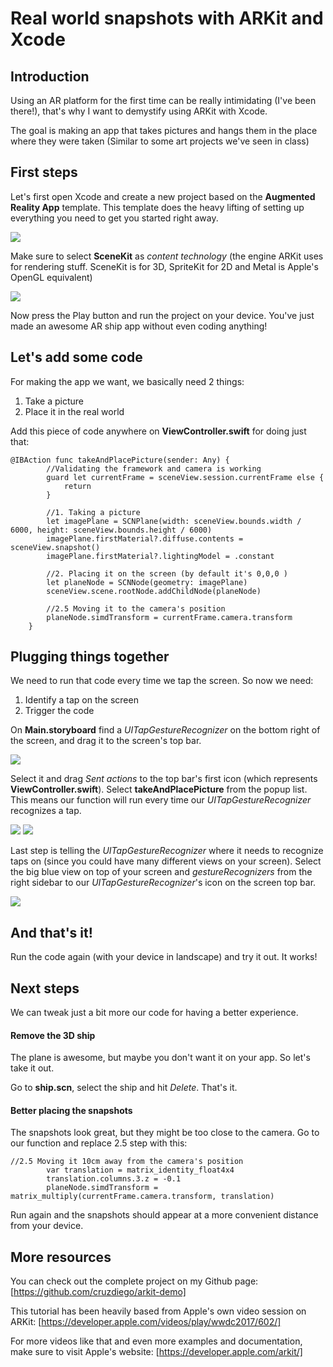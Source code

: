 # Real world snapshots with ARKit and Xcode

## Introduction

Using an AR platform for the first time can be really intimidating (I've been there!), that's why I want to demystify using ARKit with Xcode.

The goal is making an app that takes pictures and hangs them in the place where they were taken (Similar to some art projects we've seen in class)

## First steps

Let's first open Xcode and create a new project based on the **Augmented Reality App** template. This template does the heavy lifting of setting up everything you need to get you started right away.

![](https://raw.githubusercontent.com/cruzdiego/arkit-demo/raw/master/arkit-demo-step1.png)

Make sure to select **SceneKit** as *content technology* (the engine ARKit uses for rendering stuff. SceneKit is for 3D, SpriteKit for 2D and Metal is Apple's OpenGL equivalent)

![](https://raw.githubusercontent.com/cruzdiego/arkit-demo/raw/master/arkit-demo-step2.png)

Now press the Play button and run the project on your device. You've just made an awesome AR ship app without even coding anything!

## Let's add some code

For making the app we want, we basically need 2 things:

1. Take a picture
2. Place it in the real world

Add this piece of code anywhere on **ViewController.swift** for doing just that:

```
@IBAction func takeAndPlacePicture(sender: Any) {
        //Validating the framework and camera is working
        guard let currentFrame = sceneView.session.currentFrame else {
            return
        }
        
        //1. Taking a picture
        let imagePlane = SCNPlane(width: sceneView.bounds.width / 6000, height: sceneView.bounds.height / 6000)
        imagePlane.firstMaterial?.diffuse.contents = sceneView.snapshot()
        imagePlane.firstMaterial?.lightingModel = .constant
        
        //2. Placing it on the screen (by default it's 0,0,0 )
        let planeNode = SCNNode(geometry: imagePlane)
        sceneView.scene.rootNode.addChildNode(planeNode)
        
        //2.5 Moving it to the camera's position
        planeNode.simdTransform = currentFrame.camera.transform
    }
```

## Plugging things together

We need to run that code every time we tap the screen. So now we need:

1. Identify a tap on the screen
2. Trigger the code 

On **Main.storyboard** find a *UITapGestureRecognizer* on the bottom right of the screen, and drag it to the screen's top bar.

![](https://raw.githubusercontent.com/cruzdiego/arkit-demo/raw/master/arkit-demo-step3.png)

Select it and drag *Sent actions* to the top bar's first icon (which represents **ViewController.swift**). Select **takeAndPlacePicture** from the popup list. This means our function will run every time our *UITapGestureRecognizer* recognizes a tap.

![](https://raw.githubusercontent.com/cruzdiego/arkit-demo/raw/master/arkit-demo-step4.png)
![](https://raw.githubusercontent.com/cruzdiego/arkit-demo/raw/master/arkit-demo-step5.png)

Last step is telling the *UITapGestureRecognizer* where it needs to recognize taps on (since you could have many different views on your screen). Select the big blue view on top of your screen and *gestureRecognizers* from the right sidebar to our *UITapGestureRecognizer*'s icon on the screen top bar.

![](https://raw.githubusercontent.com/cruzdiego/arkit-demo/raw/master/arkit-demo-step6.png)

## And that's it!

Run the code again (with your device in landscape) and try it out. It works!

## Next steps

We can tweak just a bit more our code for having a better experience.

#### Remove the 3D ship

The plane is awesome, but maybe you don't want it on your app. So let's take it out.

Go to **ship.scn**, select the ship and hit *Delete*. That's it.

#### Better placing the snapshots

The snapshots look great, but they might be too close to the camera. Go to our function and replace 2.5 step with this:

```
//2.5 Moving it 10cm away from the camera's position
        var translation = matrix_identity_float4x4
        translation.columns.3.z = -0.1
        planeNode.simdTransform = matrix_multiply(currentFrame.camera.transform, translation)
```

Run again and the snapshots should appear at a more convenient distance from your device.

## More resources

You can check out the complete project on my Github page:
[https://github.com/cruzdiego/arkit-demo]

This tutorial has been heavily based from Apple's own video session on ARKit:
[https://developer.apple.com/videos/play/wwdc2017/602/]

For more videos like that and even more examples and documentation, make sure to visit Apple's website:
[https://developer.apple.com/arkit/]